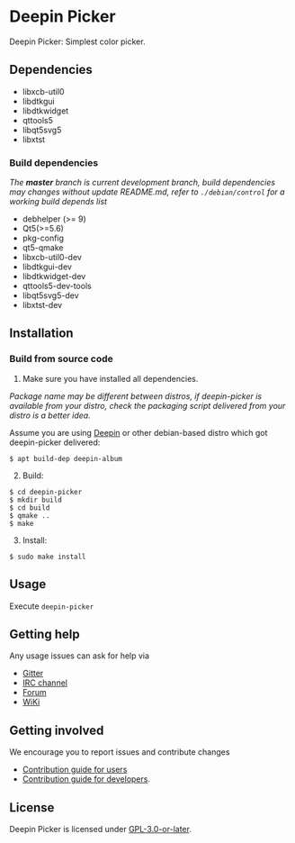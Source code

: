 # Deepin Picker

Deepin Picker: Simplest color picker.

## Dependencies

* libxcb-util0
* libdtkgui
* libdtkwidget
* qttools5
* libqt5svg5
* libxtst

### Build dependencies

_The **master** branch is current development branch, build dependencies may changes without update README.md, refer to `./debian/control` for a working build depends list_

* debhelper (>= 9)
* Qt5(>=5.6)
* pkg-config
* qt5-qmake
* libxcb-util0-dev
* libdtkgui-dev
* libdtkwidget-dev
* qttools5-dev-tools
* libqt5svg5-dev
* libxtst-dev

## Installation

### Build from source code

1. Make sure you have installed all dependencies.

_Package name may be different between distros, if deepin-picker is available from your distro, check the packaging script delivered from your distro is a better idea._

Assume you are using [Deepin](https://distrowatch.com/table.php?distribution=deepin) or other debian-based distro which got deepin-picker delivered:

``` shell
$ apt build-dep deepin-album
```

2. Build:

```
$ cd deepin-picker
$ mkdir build
$ cd build
$ qmake ..
$ make
```

3. Install:

```
$ sudo make install
```

## Usage

Execute `deepin-picker`

## Getting help

Any usage issues can ask for help via

* [Gitter](https://gitter.im/orgs/linuxdeepin/rooms)
* [IRC channel](https://webchat.freenode.net/?channels=deepin)
* [Forum](https://bbs.deepin.org)
* [WiKi](http://wiki.deepin.org/)

## Getting involved

We encourage you to report issues and contribute changes

* [Contribution guide for users](http://wiki.deepin.org/index.php?title=Contribution_Guidelines_for_Users)
* [Contribution guide for developers](http://wiki.deepin.org/index.php?title=Contribution_Guidelines_for_Developers).

## License

Deepin Picker is licensed under [GPL-3.0-or-later](LICENSE.txt).

